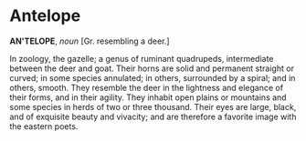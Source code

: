 # Antelope

**AN'TELOPE**, _noun_ \[Gr. resembling a deer.\]

In zoology, the gazelle; a genus of ruminant quadrupeds, intermediate between the deer and goat. Their horns are solid and permanent straight or curved; in some species annulated; in others, surrounded by a spiral; and in others, smooth. They resemble the deer in the lightness and elegance of their forms, and in their agility. They inhabit open plains or mountains and some species in herds of two or three thousand. Their eyes are large, black, and of exquisite beauty and vivacity; and are therefore a favorite image with the eastern poets.